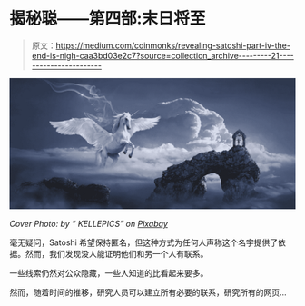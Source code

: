 # 揭秘聪——第四部:末日将至

> 原文：<https://medium.com/coinmonks/revealing-satoshi-part-iv-the-end-is-nigh-caa3bd03e2c7?source=collection_archive---------21----------------------->

![](img/f0d700fc692f6c807c9c41ccf2c0a26c.png)

*Cover Photo: by “ KELLEPICS” on* [*Pixabay*](https://pixabay.com/photos/horse-pegasus-archway-fantasy-3395135/)

毫无疑问，Satoshi 希望保持匿名，但这种方式为任何人声称这个名字提供了依据。然而，我们发现没人能证明他们和另一个人有联系。

一些线索仍然对公众隐藏，一些人知道的比看起来要多。

然而，随着时间的推移，研究人员可以建立所有必要的联系，研究所有的网页…